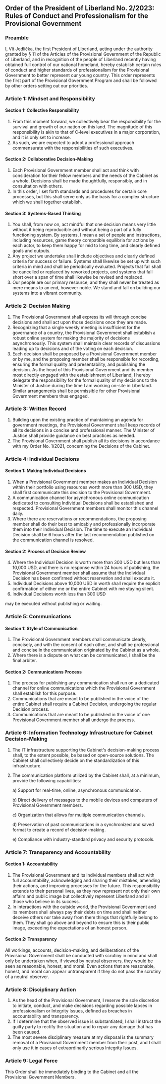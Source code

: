## Order of the President of Liberland No. 2/2023: Rules of Conduct and Professionalism for the Provisional Government

### Preamble

I, Vít Jedlička, the first President of Liberland, acting under the authority granted by § 11 of the Articles of the Provisional Government of the Republic of Liberland, and in recognition of the people of Liberland recently having obtained full control of our national homeland, hereby establish certain rules of conduct and higher standards of professionalism for the Provisional Government to better represent our young country. This order represents the first part of the Provisional Government Program and shall be followed by other orders setting out our priorities.

### Article 1: Mindset and Responsibility

#### Section 1: Collective Responsibility

1. From this moment forward, we collectively bear the responsibility for the survival and growth of our nation on this land. The magnitude of this responsibility is akin to that of C-level executives in a major corporation, and it is only set to increase.
2. As such, we are expected to adopt a professional approach commensurate with the responsibilities of such executives.

#### Section 2: Collaborative Decision-Making

1. Each Provisional Government member shall act and think with consideration for their fellow members and the needs of the Cabinet as a whole. Decisions shall be made thoughtfully, responsibly, and in consultation with others.
2. In this order, I set forth standards and procedures for certain core processes, but this shall serve only as the basis for a complex structure which we shall together establish.

#### Section 3: Systems-Based Thinking

1. You shall, from now on, act mindful that one decision means very little without it being reproducible and without being a part of a fully functioning system. By systems, I mean a set of people and instructions, including resources, game theory compatible equilibria for actions by each actor, to keep them happy for mid to long time, and clearly defined goals and outputs.
2. Any project we undertake shall include objectives and clearly defined criteria for success or failure. Systems shall likewise be set up with such criteria in mind and shall be periodically evaluated. Projects that fail shall be cancelled or replaced by reworked projects, and systems that fall short over a span of time shall likewise be revised and replaced.
3. Our people are our primary resource, and they shall never be treated as mere means to an end, however noble. We stand and fall on building our systems into a vibrant community.

### Article 2: Decision Making

1. The Provisional Government shall express its will through concise decisions and shall act upon those decisions once they are made.
2. Recognizing that a single weekly meeting is insufficient for the governance of a country, the Provisional Government shall establish a robust online system for making the majority of decisions asynchronously. This system shall maintain clear records of discussions leading up to decisions and of the voting on each decision.
3. Each decision shall be proposed by a Provisional Government member or by me, and the proposing member shall be responsible for recording, ensuring the formal quality and presentability, and publishing the decision. As the head of this Provisional Government and its member most directly engaged with the establishment of Liberland, I hereby delegate the responsibility for the formal quality of my decisions to the Minister of Justice during the time I am working on-site in Liberland. Similar arrangements shall be permissible for other Provisional Government members thus engaged.

### Article 3: Written Record

1. Building upon the existing practice of maintaining an agenda for government meetings, the Provisional Government shall keep records of all its decisions in a concise and professional manner. The Minister of Justice shall provide guidance on best practices as needed.
2. The Provisional Government shall publish all its decisions in accordance with my Order No. 1/2021, concerning the Decisions of the Cabinet.

### Article 4: Individual Decisions

#### Section 1: Making Individual Decisions

1. When a Provisional Government member makes an Individual Decision within their portfolio using resources worth more than 300 USD, they shall first communicate this decision to the Provisional Government.
2. A communication channel for asynchronous online communication dedicated to consulting Individual Decisions shall be established and respected. Provisional Government members shall monitor this channel daily.
3. Where there are reservations or recommendations, the proposing member shall do their best to amicably and professionally incorporate them into their Individual Decision. The time to execute an Individual Decision shall be 6 hours after the last recommendation published on the communication channel is resolved.

#### Section 2: Process of Decision Review

4. Where the Individual Decision is worth more than 300 USD but less than 10,000 USD, and there is no response within 24 hours of publishing, the Provisional Government member shall assume that the Individual Decision has been confirmed without reservation and shall execute it.
5. Individual Decisions above 10,000 USD in worth shall require the explicit confirmation of either me or the entire Cabinet with me staying silent.
6. Individual Decisions worth less than 300 USD

 may be executed without publishing or waiting.

### Article 5: Communications

#### Section 1: Style of Communication

1. The Provisional Government members shall communicate clearly, concisely, and with the consent of each other, and shall be professional and concise in the communication originated by the Cabinet as a whole.
2. Where there is a dispute on what can be communicated, I shall be the final arbiter.

#### Section 2: Communications Process

1. The process for publishing any communication shall run on a dedicated channel for online communications which the Provisional Government shall establish for this purpose.
2. Communications that are meant to be published in the voice of the entire Cabinet shall require a Cabinet Decision, undergoing the regular Decision process.
3. Communications that are meant to be published in the voice of one Provisional Government member shall undergo the process.

### Article 6: Information Technology Infrastructure for Cabinet Decision-Making

1. The IT infrastructure supporting the Cabinet's decision-making process shall, to the extent possible, be based on open-source solutions. The Cabinet shall collectively decide on the standardization of this infrastructure.
2. The communication platform utilized by the Cabinet shall, at a minimum, provide the following capabilities:

   a) Support for real-time, online, asynchronous communication.

   b) Direct delivery of messages to the mobile devices and computers of Provisional Government members.

   c) Organization that allows for multiple communication channels.

   d) Preservation of past communications in a synchronized and saved format to create a record of decision-making.

   e) Compliance with industry-standard privacy and security protocols.

### Article 7: Transparency and Accountability

#### Section 1: Accountability

1. The Provisional Government and its individual members shall act with full accountability, acknowledging and sharing their mistakes, amending their actions, and improving processes for the future. This responsibility extends to their personal lives, as they now represent not only their own affairs and public image but collectively represent Liberland and all those who believe in its success.
2. In interactions with the outside world, the Provisional Government and its members shall always pay their debts on time and shall neither deceive others nor take away from them things that rightfully belong to them. They shall go above and beyond to ensure this is their public image, exceeding the expectations of an honest person.

#### Section 2: Transparency

All workings, accounts, decision-making, and deliberations of the Provisional Government shall be conducted with scrutiny in mind and shall only be undertaken when, if viewed by neutral observers, they would be seen as reasonable, honest, and moral. Even actions that are reasonable, honest, and moral can appear untransparent if they do not pass the scrutiny of a neutral observer.

### Article 8: Disciplinary Action

1. As the head of the Provisional Government, I reserve the sole discretion to initiate, conduct, and make decisions regarding possible lapses in professionalism or Integrity Issues, defined as breaches in accountability and transparency.
2. If I determine that the observed issue is substantiated, I shall instruct the guilty party to rectify the situation and to repair any damage that has been caused.
3. The most severe disciplinary measure at my disposal is the summary removal of a Provisional Government member from their post, and I shall only use it in cases of extraordinarily serious Integrity Issues.

### Article 9: Legal Force

This Order shall be immediately binding to the Cabinet and all the Provisional Government Members.
